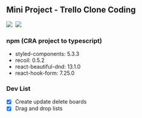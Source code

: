 ## Mini Project - Trello Clone Coding

<img src="https://img.shields.io/badge/-React 17.0.2-61DAFB?style=plastic&logo=React&logoColor=white"/>&nbsp;
<img src="https://img.shields.io/badge/-typescript 4.5.4-3178C6?style=plastic&logo=Typescript&logoColor=white"/>

### npm (CRA project to typescript)
- styled-components: 5.3.3
- recoil: 0.5.2
- react-beautiful-dnd: 13.1.0
- react-hook-form: 7.25.0

### Dev List
- [x] Create update delete boards
- [x] Drag and drop lists